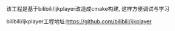 该工程是基于bilibili/ijkplayer改造成cmake构建, 这样方便调试与学习

bilibili/ijkplayer工程地址:https://github.com/bilibili/ijkplayer

